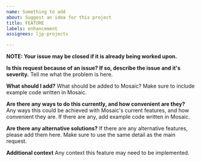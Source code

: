 ```yaml
---
name: Something to add
about: Suggest an idea for this project
title: FEATURE
labels: enhancement
assignees: ljp-projects

---
```


**NOTE: Your issue may be closed if it is already being worked upon.**

**Is this request because of an issue? If so, describe the issue and it's severity.**
Tell me what the problem is here.

**What should I add?**
What should be added to Mosaic? 
Make sure to include example code written in Mosaic.

**Are there any ways to do this currently, and how convenient are they?**
Any ways this could be achieved with Mosaic's current features, and how convenient they are.
If there are any, add example code written in Mosaic.

**Are there any alternative solutions?**
If there are any alternative features, please add them here. 
Make sure to use the same detail as the main request.

**Additional context**
Any context this feature may need to be implemented.
